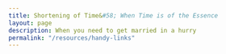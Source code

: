```yaml
---
title: Shortening of Time&#58; When Time is of the Essence
layout: page
description: When you need to get married in a hurry
permalink: "/resources/handy-links"
---
```


